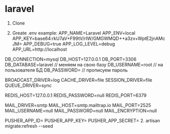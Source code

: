# laravel
1. Clone 

2. Greate .env 
example: 
APP_NAME=Laravel
APP_ENV=local
APP_KEY=base64:rkU7aV+F99tV/rIW/GMGWMQD++a3zv+WptE2jnAMcJM=
APP_DEBUG=true
APP_LOG_LEVEL=debug
APP_URL=http://localhost

DB_CONNECTION=mysql
DB_HOST=127.0.0.1
DB_PORT=3306
DB_DATABASE=laravel // меняем на свою базу
DB_USERNAME=root // на пользователя БД
DB_PASSWORD= // прописуем пароль 

BROADCAST_DRIVER=log
CACHE_DRIVER=file
SESSION_DRIVER=file
QUEUE_DRIVER=sync

REDIS_HOST=127.0.0.1
REDIS_PASSWORD=null
REDIS_PORT=6379

MAIL_DRIVER=smtp
MAIL_HOST=smtp.mailtrap.io
MAIL_PORT=2525
MAIL_USERNAME=null
MAIL_PASSWORD=null
MAIL_ENCRYPTION=null

PUSHER_APP_ID=
PUSHER_APP_KEY=
PUSHER_APP_SECRET=
2. artisan migrate:refresh --seed
